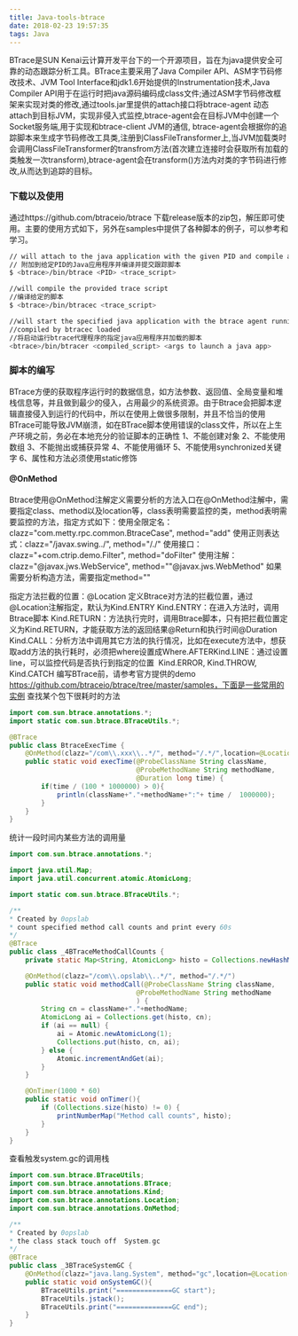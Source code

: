 ```yaml
---
title: Java-tools-btrace
date: 2018-02-23 19:57:35
tags: Java
---
```


BTrace是SUN Kenai云计算开发平台下的一个开源项目，旨在为java提供安全可靠的动态跟踪分析工具。BTrace主要采用了Java Compiler API、ASM字节码修改技术、JVM Tool Interface和jdk1.6开始提供的Instrumentation技术,Java Compiler API用于在运行时把java源码编码成class文件;通过ASM字节码修改框架来实现对类的修改,通过tools.jar里提供的attach接口将btrace-agent 动态attach到目标JVM，实现非侵入式监控,btrace-agent会在目标JVM中创建一个Socket服务端,用于实现和btrace-client JVM的通信, btrace-agent会根据你的追踪脚本来生成字节码修改工具类,注册到ClassFileTransformer上,当JVM加载类时会调用ClassFileTransformer的transfrom方法(首次建立连接时会获取所有加载的类触发一次transform),btrace-agent会在transform()方法内对类的字节码进行修改,从而达到追踪的目标。

### 下载以及使用
通过https://github.com/btraceio/btrace 下载release版本的zip包，解压即可使用。主要的使用方式如下，另外在samples中提供了各种脚本的例子，可以参考和学习。
```bash
// will attach to the java application with the given PID and compile and submit the trace script
// 附加到给定PID的Java应用程序并编译并提交跟踪脚本
$ <btrace>/bin/btrace <PID> <trace_script>

//will compile the provided trace script
//编译给定的脚本
$ <btrace>/bin/btracec <trace_script> 

//will start the specified java application with the btrace agent running and the script previously 
//compiled by btracec loaded
//将启动运行btrace代理程序的指定java应用程序并加载的脚本
<btrace>/bin/btracer <compiled_script> <args to launch a java app> 
```
### 脚本的编写
BTrace方便的获取程序运行时的数据信息，如方法参数、返回值、全局变量和堆栈信息等，并且做到最少的侵入，占用最少的系统资源。由于Btrace会把脚本逻辑直接侵入到运行的代码中，所以在使用上做很多限制，并且不恰当的使用BTrace可能导致JVM崩溃，如在BTrace脚本使用错误的class文件，所以在上生产环境之前，务必在本地充分的验证脚本的正确性
1、不能创建对象
2、不能使用数组
3、不能抛出或捕获异常
4、不能使用循环
5、不能使用synchronized关键字
6、属性和方法必须使用static修饰
####  @OnMethod
Btrace使用@OnMethod注解定义需要分析的方法入口在@OnMethod注解中，需要指定class、method以及location等，class表明需要监控的类，method表明需要监控的方法，指定方式如下：
​	使用全限定名：clazz="com.metty.rpc.common.BtraceCase", method="add"
​	使用正则表达式：clazz="/javax.swing../", method="/./"
​	使用接口：clazz="+com.ctrip.demo.Filter", method="doFilter"
​	使用注解：clazz="@javax.jws.WebService", method=""@javax.jws.WebMethod"
​	如果需要分析构造方法，需要指定method=""

指定方法拦截的位置：@Location
定义Btrace对方法的拦截位置，通过@Location注解指定，默认为Kind.ENTRY
​	Kind.ENTRY：在进入方法时，调用Btrace脚本
​	Kind.RETURN：方法执行完时，调用Btrace脚本，只有把拦截位置定义为Kind.RETURN，才能获取方法的返回结果@Return和执行时间@Duration
​	Kind.CALL：分析方法中调用其它方法的执行情况，比如在execute方法中，想获取add方法的执行耗时，必须把where设置成Where.AFTER
​	Kind.LINE：通过设置line，可以监控代码是否执行到指定的位置
​	Kind.ERROR, Kind.THROW, Kind.CATCH
编写BTrace前，请参考官方提供的demo https://github.com/btraceio/btrace/tree/master/samples，下面是一些常用的实例
查找某个包下很耗时的方法
```java
import com.sun.btrace.annotations.*;
import static com.sun.btrace.BTraceUtils.*;

@BTrace
public class BtraceExecTime {
    @OnMethod(clazz="/com\\.xxx\\..*/", method="/.*/",location=@Location(Kind.RETURN))
    public static void execTime(@ProbeClassName String className,
                                @ProbeMethodName String methodName,
                                @Duration long time) {
        if(time / (100 * 1000000) > 0){
            println(className+"."+methodName+":"+ time /  1000000);
        }
    }
}
```
统计一段时间内某些方法的调用量
```java
import com.sun.btrace.annotations.*;

import java.util.Map;
import java.util.concurrent.atomic.AtomicLong;

import static com.sun.btrace.BTraceUtils.*;

/**
* Created by 0opslab
* count specified method call counts and print every 60s
*/
@BTrace
public class _4BTraceMethodCallCounts {
    private static Map<String, AtomicLong> histo = Collections.newHashMap();

    @OnMethod(clazz="/com\\.opslab\\..*/", method="/.*/")
    public static void methodCall(@ProbeClassName String className,
                                @ProbeMethodName String methodName
                                ) {
        String cn = className+"."+methodName;
        AtomicLong ai = Collections.get(histo, cn);
        if (ai == null) {
            ai = Atomic.newAtomicLong(1);
            Collections.put(histo, cn, ai);
        } else {
            Atomic.incrementAndGet(ai);
        }
    }

    @OnTimer(1000 * 60)
    public static void onTimer(){
        if (Collections.size(histo) != 0) {
            printNumberMap("Method call counts", histo);
        }
    }
}

```
查看触发system.gc的调用栈
```java
import com.sun.btrace.BTraceUtils;
import com.sun.btrace.annotations.BTrace;
import com.sun.btrace.annotations.Kind;
import com.sun.btrace.annotations.Location;
import com.sun.btrace.annotations.OnMethod;

/**
* Created by 0opslab
* the class stack touch off  System.gc
*/
@BTrace
public class _3BTraceSystemGC {
    @OnMethod(clazz="java.lang.System", method="gc",location=@Location(Kind.ENTRY))
    public static void onSystemGC(){
        BTraceUtils.print("==============GC start");
        BTraceUtils.jstack();
        BTraceUtils.print("==============GC end");
    }
}
```
